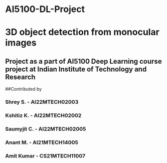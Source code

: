 # AI5100-DL-Project
# 3D object detection from monocular images
## Project as a part of AI5100 Deep Learning course project at Indian Institute of Technology and Research
##Contributed by
### Shrey S.     -   AI22MTECH02003
### Kshitiz K.   -   AI22MTECH02002
### Saumyjit C.  -   AI22MTECH02005
### Anant M.     -   AI21MTECH14005
### Amit Kumar   -   CS21MTECH11007

